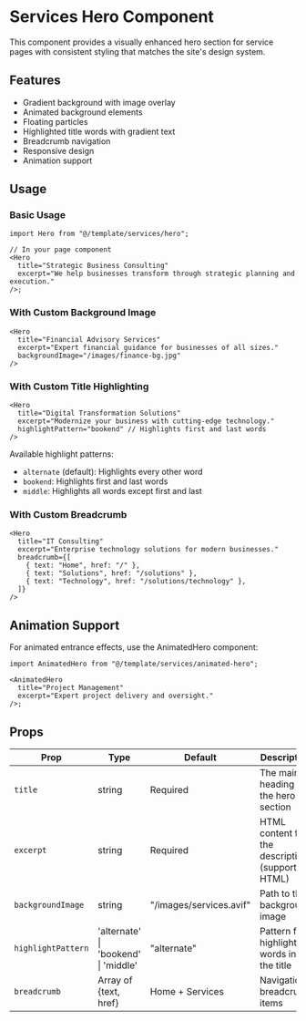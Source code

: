 # Services Hero Component

This component provides a visually enhanced hero section for service pages with consistent styling that matches the site's design system.

## Features

- Gradient background with image overlay
- Animated background elements
- Floating particles
- Highlighted title words with gradient text
- Breadcrumb navigation
- Responsive design
- Animation support

## Usage

### Basic Usage

```tsx
import Hero from "@/template/services/hero";

// In your page component
<Hero
  title="Strategic Business Consulting"
  excerpt="We help businesses transform through strategic planning and execution."
/>;
```

### With Custom Background Image

```tsx
<Hero
  title="Financial Advisory Services"
  excerpt="Expert financial guidance for businesses of all sizes."
  backgroundImage="/images/finance-bg.jpg"
/>
```

### With Custom Title Highlighting

```tsx
<Hero
  title="Digital Transformation Solutions"
  excerpt="Modernize your business with cutting-edge technology."
  highlightPattern="bookend" // Highlights first and last words
/>
```

Available highlight patterns:

- `alternate` (default): Highlights every other word
- `bookend`: Highlights first and last words
- `middle`: Highlights all words except first and last

### With Custom Breadcrumb

```tsx
<Hero
  title="IT Consulting"
  excerpt="Enterprise technology solutions for modern businesses."
  breadcrumb={[
    { text: "Home", href: "/" },
    { text: "Solutions", href: "/solutions" },
    { text: "Technology", href: "/solutions/technology" },
  ]}
/>
```

## Animation Support

For animated entrance effects, use the AnimatedHero component:

```tsx
import AnimatedHero from "@/template/services/animated-hero";

<AnimatedHero
  title="Project Management"
  excerpt="Expert project delivery and oversight."
/>;
```

## Props

| Prop               | Type                                 | Default                 | Description                                      |
| ------------------ | ------------------------------------ | ----------------------- | ------------------------------------------------ |
| `title`            | string                               | Required                | The main heading for the hero section            |
| `excerpt`          | string                               | Required                | HTML content for the description (supports HTML) |
| `backgroundImage`  | string                               | "/images/services.avif" | Path to the background image                     |
| `highlightPattern` | 'alternate' \| 'bookend' \| 'middle' | "alternate"             | Pattern for highlighting words in the title      |
| `breadcrumb`       | Array of {text, href}                | Home + Services         | Navigation breadcrumb items                      |
